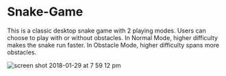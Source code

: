 # Snake-Game
This is a classic desktop snake game with 2 playing modes. Users can choose to play with or without obstacles. In Normal Mode, higher difficulty makes the snake run faster. In Obstacle Mode, higher difficulty spans more obstacles.  

![screen shot 2018-01-29 at 7 59 12 pm](https://user-images.githubusercontent.com/27473150/35542703-63f14600-052f-11e8-950d-14caf745c125.png)

